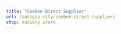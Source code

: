 ```yaml
---
title: "Ceebee Direct Supplier"
url: /surigoa-city/ceebee-direct-supplier/
shop: variety store
---
```

